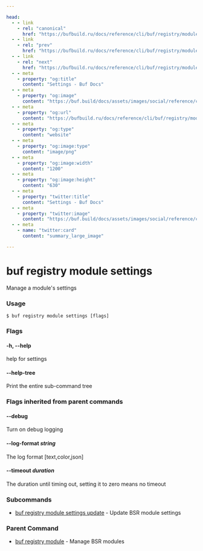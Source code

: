 ```yaml
---

head:
  - - link
    - rel: "canonical"
      href: "https://bufbuild.ru/docs/reference/cli/buf/registry/module/settings/"
  - - link
    - rel: "prev"
      href: "https://bufbuild.ru/docs/reference/cli/buf/registry/module/label/unarchive/"
  - - link
    - rel: "next"
      href: "https://bufbuild.ru/docs/reference/cli/buf/registry/module/settings/update/"
  - - meta
    - property: "og:title"
      content: "Settings - Buf Docs"
  - - meta
    - property: "og:image"
      content: "https://buf.build/docs/assets/images/social/reference/cli/buf/registry/module/settings/index.png"
  - - meta
    - property: "og:url"
      content: "https://bufbuild.ru/docs/reference/cli/buf/registry/module/settings/"
  - - meta
    - property: "og:type"
      content: "website"
  - - meta
    - property: "og:image:type"
      content: "image/png"
  - - meta
    - property: "og:image:width"
      content: "1200"
  - - meta
    - property: "og:image:height"
      content: "630"
  - - meta
    - property: "twitter:title"
      content: "Settings - Buf Docs"
  - - meta
    - property: "twitter:image"
      content: "https://buf.build/docs/assets/images/social/reference/cli/buf/registry/module/settings/index.png"
  - - meta
    - name: "twitter:card"
      content: "summary_large_image"

---
```


# buf registry module settings

Manage a module's settings

### Usage

```console
$ buf registry module settings [flags]
```

### Flags

#### \-h, --help

help for settings

#### \--help-tree

Print the entire sub-command tree

### Flags inherited from parent commands

#### \--debug

Turn on debug logging

#### \--log-format _string_

The log format \[text,color,json\]

#### \--timeout _duration_

The duration until timing out, setting it to zero means no timeout

### Subcommands

- [buf registry module settings update](update/) - Update BSR module settings

### Parent Command

- [buf registry module](../) - Manage BSR modules
